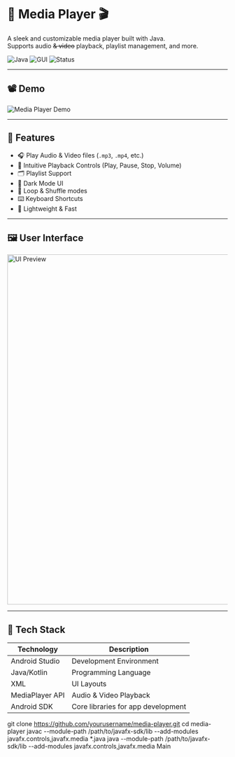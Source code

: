 # 🎵 Media Player 🎬  
A sleek and customizable media player built with Java.  
Supports audio ~~& video~~ playback, playlist management, and more.

![Java](https://img.shields.io/badge/Java-ED8B00?style=for-the-badge&logo=java&logoColor=white)
![GUI](https://img.shields.io/badge/GUI-AndroidXML-informational?style=for-the-badge)
![Status](https://img.shields.io/badge/Build-Stable-brightgreen?style=for-the-badge)

---

## 📽️ Demo

<!-- Replace with actual path if you have a GIF -->
![Media Player Demo](assets/media-player-demo.gif)

---

## 🚀 Features

- 🎧 Play Audio & Video files (`.mp3`, `.mp4`, etc.)
- 🧭 Intuitive Playback Controls (Play, Pause, Stop, Volume)
- 🗂️ Playlist Support
- 🌙 Dark Mode UI
- 🔁 Loop & Shuffle modes
- ⌨️ Keyboard Shortcuts
- 💾 Lightweight & Fast

---

## 🖼️ User Interface

<!-- Replace with actual screenshot -->
<img src="assets/media-player-ui.png" alt="UI Preview" width="800"/>

---

## 🔧 Tech Stack

| Technology     | Description                          |
|----------------|--------------------------------------|
| Android Studio | Development Environment              |
| Java/Kotlin    | Programming Language                 |
| XML            | UI Layouts                          |
| MediaPlayer API| Audio & Video Playback               |
| Android SDK    | Core libraries for app development   |


git clone https://github.com/yourusername/media-player.git
cd media-player
javac --module-path /path/to/javafx-sdk/lib --add-modules javafx.controls,javafx.media *.java
java --module-path /path/to/javafx-sdk/lib --add-modules javafx.controls,javafx.media Main
